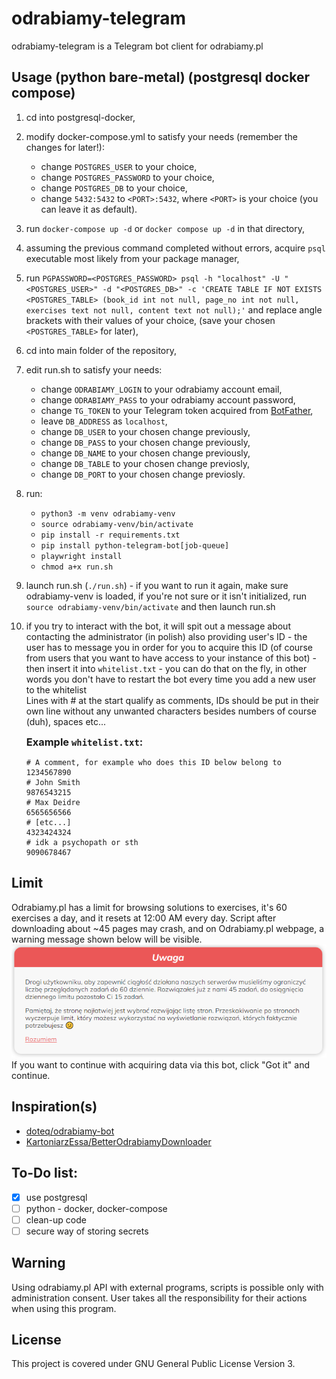# odrabiamy-telegram
odrabiamy-telegram is a Telegram bot client for odrabiamy.pl

## Usage (python bare-metal) (postgresql docker compose)
<!-- 1. Setup a PostgreSQL server: -->
<!-- 1. Use PostgreSQL docker compose (linux)<br> -->
1. cd into postgresql-docker,
2. modify docker-compose.yml to satisfy your needs (remember the changes for later!):
    - change `POSTGRES_USER` to your choice,
    - change `POSTGRES_PASSWORD` to your choice,
    - change `POSTGRES_DB` to your choice,
    - change `5432:5432` to `<PORT>:5432`, where `<PORT>` is your choice (you can leave it as default).
3. run `docker-compose up -d` or `docker compose up -d` in that directory,
4. assuming the previous command completed without errors, acquire `psql` executable most likely from your package manager,
5. run `PGPASSWORD=<POSTGRES_PASSWORD> psql -h "localhost" -U "<POSTGRES_USER>" -d "<POSTGRES_DB>" -c 'CREATE TABLE IF NOT EXISTS <POSTGRES_TABLE> (book_id int not null, page_no int not null, exercises text not null, content text not null);'` and replace angle brackets with their values of your choice, (save your chosen `<POSTGRES_TABLE>` for later),
6. cd into main folder of the repository,
7. edit run.sh to satisfy your needs:
    - change `ODRABIAMY_LOGIN` to your odrabiamy account email,
    - change `ODRABIAMY_PASS` to your odrabiamy account password,
    - change `TG_TOKEN` to your Telegram token acquired from [BotFather](https://t.me/@BotFather "BotFather"),
    - leave `DB_ADDRESS` as `localhost`,
    - change `DB_USER` to your chosen change previously,
    - change `DB_PASS` to your chosen change previously,
    - change `DB_NAME` to your chosen change previously,
    - change `DB_TABLE` to your chosen change previosly,
    - change `DB_PORT` to your chosen change previosly.
8. run:
    - `python3 -m venv odrabiamy-venv`
    - `source odrabiamy-venv/bin/activate`
    - `pip install -r requirements.txt`
    - `pip install python-telegram-bot[job-queue]`
    - `playwright install`
    - `chmod a+x run.sh`
9. launch run.sh (`./run.sh`) - if you want to run it again, make sure odrabiamy-venv is loaded, if you're not sure or it isn't initialized, run `source odrabiamy-venv/bin/activate` and then launch run.sh
10. if you try to interact with the bot, it will spit out a message about contacting the administrator (in polish) also providing user's ID - the user has to message you in order for you to acquire this ID (of course from users that you want to have access to your instance of this bot) - then insert it into `whitelist.txt` - you can do that on the fly, in other words you don't have to restart the bot every time you add a new user to the whitelist<br>Lines with # at the start qualify as comments, IDs should be put in their own line without any unwanted characters besides numbers of course (duh), spaces etc...<h3 style="margin:0;padding:0;">Example `whitelist.txt`:</h3>
    ```
    # A comment, for example who does this ID below belong to
    1234567890
    # John Smith
    9876543215
    # Max Deidre
    6565656566
    # [etc...]
    4323424324
    # idk a psychopath or sth
    9090678467
    ```


    <!-- !["postgresql table config"](https://raw.githubusercontent.com/NetMan134/odrabiamy-telegram/master/postgresql-table.png "postgresql table config")<br> -->
<!-- 3. Set environment variables:
    * `ODRABIAMY_LOGIN`,
    * `ODRABIAMY_PASS`,
    * `TELEGRAM_BOT_TOKEN`,
    * `DB_ADDRESS`,
    * `DB_USER`,
    * `DB_PASS`,
    * `DB_NAME`
4. Run the script! (`python odrabiamy-bot-telegram.py`) -->
<!--
## Usage with docker-compose (not recommended FOR NOW, need to check this later)
1. Edit docker-compose.yml, set environment variables:
    * `ODRABIAMY_LOGIN`,
    * `ODRABIAMY_PASS`,
    * `TELEGRAM_BOT_TOKEN`,
    * `DB_ADDRESS`,
    * `DB_USER`,
    * `DB_PASS`,
    * `DB_NAME`
2. Run docker-compose `docker-compose up` (need to check this later) -->

## Limit
Odrabiamy.pl has a limit for browsing solutions to exercises, it's 60 exercises a day, and it resets at 12:00 AM every day.
Script after downloading about ~45 pages may crash, and on Odrabiamy.pl webpage, a warning message shown below will be visible.<br>
!["odrabiamy.pl warning message"](https://raw.githubusercontent.com/NetMan134/odrabiamy-telegram/master/warning.png "odrabiamy.pl warning message")<br>
If you want to continue with acquiring data via this bot, click "Got it" and continue.

## Inspiration(s)
* [doteq/odrabiamy-bot](https://github.com/doteq/odrabiamy-bot "doteq/odrabiamy-bot")
* [KartoniarzEssa/BetterOdrabiamyDownloader](https://github.com/KartoniarzEssa/BetterOdrabiamyDownloader "KartoniarzEssa/BetterOdrabiamyDownloader")

## To-Do list:
- [X] use postgresql
- [ ] python - docker, docker-compose
- [ ] clean-up code
- [ ] secure way of storing secrets

## Warning
Using odrabiamy.pl API with external programs, scripts is possible only with administration consent.
User takes all the responsibility for their actions when using this program.

## License
This project is covered under GNU General Public License Version 3.

